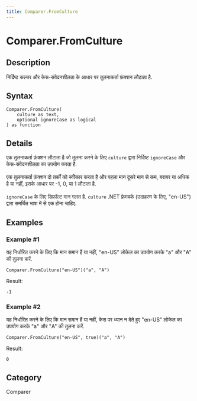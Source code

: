 ```yaml
---
title: Comparer.FromCulture
---
```


# Comparer.FromCulture


## Description

निर्दिष्ट कल्चर और केस-संवेदनशीलता के आधार पर तुलनाकर्ता फ़ंक्शन लौटाता है.


## Syntax

```powerquery
Comparer.FromCulture(
    culture as text,
    optional ignoreCase as logical
) as function
```


## Details

एक तुलनाकर्ता फ़ंक्शन लौटाता है जो तुलना करने के लिए <code>culture</code> द्वारा निर्दिष्ट <code>ignoreCase</code> और केस-संवेदनशीलता का उपयोग करता है.<br />      <br />      एक तुलनाकर्ता फ़ंक्शन दो तर्कों को स्वीकार करता है और पहला मान दूसरे मान से कम, बराबर या अधिक है या नहीं, इसके आधार पर -1, 0, या 1 लौटाता है.<br />      <br />      <code>ignoreCase</code> के लिए डिफ़ॉल्ट मान गलत है. <code>culture</code> .NET फ़्रेमवर्क (उदाहरण के लिए, "en-US") द्वारा समर्थित भाषा में से एक होना चाहिए.    


## Examples

### Example #1 
यह निर्धारित करने के लिए कि मान समान हैं या नहीं, &#34;en-US&#34; लोकेल का उपयोग करके &#34;a&#34; और &#34;A&#34; की तुलना करें.
```powerquery
Comparer.FromCulture("en-US")("a", "A")
```

Result: 
```powerquery
-1
```


### Example #2 
यह निर्धारित करने के लिए कि मान समान हैं या नहीं, केस पर ध्‍यान न देते हुए &#34;en-US&#34; लोकेल का उपयोग करके &#34;a&#34; और &#34;A&#34; की तुलना करें.
```powerquery
Comparer.FromCulture("en-US", true)("a", "A")
```

Result: 
```powerquery
0
```




## Category
Comparer
